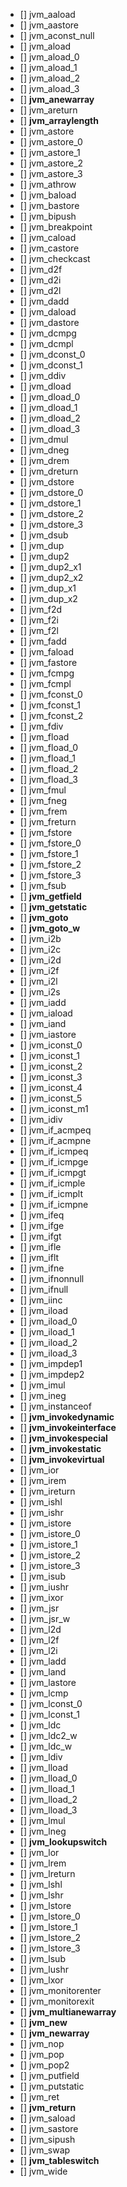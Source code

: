 - [] jvm_aaload
- [] jvm_aastore
- [] jvm_aconst_null
- [] jvm_aload
- [] jvm_aload_0
- [] jvm_aload_1
- [] jvm_aload_2
- [] jvm_aload_3
- [] **jvm_anewarray**
- [] jvm_areturn
- [] **jvm_arraylength**
- [] jvm_astore
- [] jvm_astore_0
- [] jvm_astore_1
- [] jvm_astore_2
- [] jvm_astore_3
- [] jvm_athrow
- [] jvm_baload
- [] jvm_bastore
- [] jvm_bipush
- [] jvm_breakpoint
- [] jvm_caload
- [] jvm_castore
- [] jvm_checkcast
- [] jvm_d2f
- [] jvm_d2i
- [] jvm_d2l
- [] jvm_dadd
- [] jvm_daload
- [] jvm_dastore
- [] jvm_dcmpg
- [] jvm_dcmpl
- [] jvm_dconst_0
- [] jvm_dconst_1
- [] jvm_ddiv
- [] jvm_dload
- [] jvm_dload_0
- [] jvm_dload_1
- [] jvm_dload_2
- [] jvm_dload_3
- [] jvm_dmul
- [] jvm_dneg
- [] jvm_drem
- [] jvm_dreturn
- [] jvm_dstore
- [] jvm_dstore_0
- [] jvm_dstore_1
- [] jvm_dstore_2
- [] jvm_dstore_3
- [] jvm_dsub
- [] jvm_dup
- [] jvm_dup2
- [] jvm_dup2_x1
- [] jvm_dup2_x2
- [] jvm_dup_x1
- [] jvm_dup_x2
- [] jvm_f2d
- [] jvm_f2i
- [] jvm_f2l
- [] jvm_fadd
- [] jvm_faload
- [] jvm_fastore
- [] jvm_fcmpg
- [] jvm_fcmpl
- [] jvm_fconst_0
- [] jvm_fconst_1
- [] jvm_fconst_2
- [] jvm_fdiv
- [] jvm_fload
- [] jvm_fload_0
- [] jvm_fload_1
- [] jvm_fload_2
- [] jvm_fload_3
- [] jvm_fmul
- [] jvm_fneg
- [] jvm_frem
- [] jvm_freturn
- [] jvm_fstore
- [] jvm_fstore_0
- [] jvm_fstore_1
- [] jvm_fstore_2
- [] jvm_fstore_3
- [] jvm_fsub
- [] **jvm_getfield**
- [] **jvm_getstatic**
- [] **jvm_goto**
- [] **jvm_goto_w**
- [] jvm_i2b
- [] jvm_i2c
- [] jvm_i2d
- [] jvm_i2f
- [] jvm_i2l
- [] jvm_i2s
- [] jvm_iadd
- [] jvm_iaload
- [] jvm_iand
- [] jvm_iastore
- [] jvm_iconst_0
- [] jvm_iconst_1
- [] jvm_iconst_2
- [] jvm_iconst_3
- [] jvm_iconst_4
- [] jvm_iconst_5
- [] jvm_iconst_m1
- [] jvm_idiv
- [] jvm_if_acmpeq
- [] jvm_if_acmpne
- [] jvm_if_icmpeq
- [] jvm_if_icmpge
- [] jvm_if_icmpgt
- [] jvm_if_icmple
- [] jvm_if_icmplt
- [] jvm_if_icmpne
- [] jvm_ifeq
- [] jvm_ifge
- [] jvm_ifgt
- [] jvm_ifle
- [] jvm_iflt
- [] jvm_ifne
- [] jvm_ifnonnull
- [] jvm_ifnull
- [] jvm_iinc
- [] jvm_iload
- [] jvm_iload_0
- [] jvm_iload_1
- [] jvm_iload_2
- [] jvm_iload_3
- [] jvm_impdep1
- [] jvm_impdep2
- [] jvm_imul
- [] jvm_ineg
- [] jvm_instanceof
- [] **jvm_invokedynamic**
- [] **jvm_invokeinterface**
- [] **jvm_invokespecial**
- [] **jvm_invokestatic**
- [] **jvm_invokevirtual**
- [] jvm_ior
- [] jvm_irem
- [] jvm_ireturn
- [] jvm_ishl
- [] jvm_ishr
- [] jvm_istore
- [] jvm_istore_0
- [] jvm_istore_1
- [] jvm_istore_2
- [] jvm_istore_3
- [] jvm_isub
- [] jvm_iushr
- [] jvm_ixor
- [] jvm_jsr
- [] jvm_jsr_w
- [] jvm_l2d
- [] jvm_l2f
- [] jvm_l2i
- [] jvm_ladd
- [] jvm_land
- [] jvm_lastore
- [] jvm_lcmp
- [] jvm_lconst_0
- [] jvm_lconst_1
- [] jvm_ldc
- [] jvm_ldc2_w
- [] jvm_ldc_w
- [] jvm_ldiv
- [] jvm_lload
- [] jvm_lload_0
- [] jvm_lload_1
- [] jvm_lload_2
- [] jvm_lload_3
- [] jvm_lmul
- [] jvm_lneg
- [] **jvm_lookupswitch**
- [] jvm_lor
- [] jvm_lrem
- [] jvm_lreturn
- [] jvm_lshl
- [] jvm_lshr
- [] jvm_lstore
- [] jvm_lstore_0
- [] jvm_lstore_1
- [] jvm_lstore_2
- [] jvm_lstore_3
- [] jvm_lsub
- [] jvm_lushr
- [] jvm_lxor
- [] jvm_monitorenter
- [] jvm_monitorexit
- [] **jvm_multianewarray**
- [] **jvm_new**
- [] **jvm_newarray**
- [] jvm_nop
- [] jvm_pop
- [] jvm_pop2
- [] jvm_putfield
- [] jvm_putstatic
- [] jvm_ret
- [] **jvm_return**
- [] jvm_saload
- [] jvm_sastore
- [] jvm_sipush
- [] jvm_swap
- [] **jvm_tableswitch**
- [] jvm_wide
